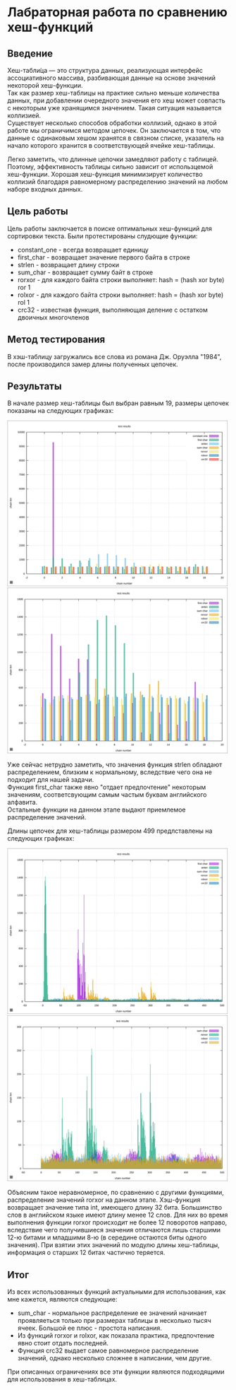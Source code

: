
# Лабраторная работа по сравнению хеш-функций

## Введение

Хеш-табли́ца — это структура данных, реализующая интерфейс ассоциативного массива, разбивающая данные на основе значений некоторой хеш-функции.  
Так как размер хеш-таблицы на практике сильно меньше количества данных, при добавлении очередного значения его хеш может совпасть с некоторым уже хранящимся значением. Такая ситуация называется коллизией.  
Существует несколько способов обработки коллизий, однако в этой работе мы ограничимся методом цепочек. Он заключается в том, что данные с одинаковым хешом хранятся в связном списке, указатель на начало которого хранится в соответствующей ячейке хеш-таблицы.

Легко заметить, что длинные цепочки замедляют работу с таблицей. Поэтому, эффективность таблицы сильно зависит от использцемой хеш-функции. Хорошая хеш-функция минимизирует количество коллизий благодаря равномерному распределению значений на любом наборе входных данных.

## Цель работы
Цель работы заключается в поиске оптимальных хеш-функций для сортировки текста.
Были протестированы слудющие функции:  
+ constant_one - всегда возвращает единицу  
+ first_char   - возвращает значение первого байта в строке  
+ strlen       - возвращает длину строки  
+ sum_char     - возвращает сумму байт в строке  
+ rorxor       - для каждого байта строки выполняет: hash = (hash xor byte) ror 1  
+ rolxor       - для каждого байта строки выполняет: hash = (hash xor byte) rol 1  
+ crc32        - известная функция, выполняющая деление с остатком двоичных многочленов  

## Метод тестирования

В хэш-таблицу загружались все слова из романа Дж. Оруэлла "1984", после производился замер длины полученных цепочек.

## Результаты

В начале размер хеш-таблицы был выбран равным 19, размеры цепочек показаны на следующих графиках:

<img src="work/func_test_results/size 19/all.svg"  width="500"/>
<img src="work/func_test_results/size 19/no_1.svg" width="500"/>

Уже сейчас нетрудно заметить, что значения функция strlen обладают распределением, близким к нормальному, вследствие чего она не подходит для нашей задачи.  
Функция first_char также явно "отдает предпочтение" некоторым значениям, соответсвующим самым частым буквам английского алфавита.  
Остальные функции на данном этапе выдают приемлемое распределение значений.

Длины цепочек для хеш-таблицы размером 499 предлставлены на следующих графиках:

<img src="work/func_test_results/size 499/all.svg"    width="500"/>
<img src="work/func_test_results/size 499/no_123.svg" width="500"/>

Объясним такое неравномерное, по сравнению с другими функциями, распределение значений rorxor на данном этапе. Хэш-функция возвращает значение типа int, имеющего длину 32 бита. Большинство слов в английском языке имеют длину менее 12 слов. Для них во время выполнения функции rorxor происходит не более 12 поворотов направо, вследствие чего получившиеся значения отличаются лишь старшими 12-ю битами и младшими 8-ю (в середине остаются биты одного значения). При взятии этих значений по модулю длины хеш-таблицы, информация о старших 12 битах частично теряется.

## Итог

Из всех использованных функций актуальными для использования, как мне кажется, являются следующие:  
+ sum_char - нормальное распределение ее значений начинает проявляеться только при размерах таблицы в несколько тысяч ячеек. Большой ее плюс - простота написания.  
+ Из функций rorxor и rolxor, как показала практика, предпочтение явно стоит отдать последней.  
+ Функция crc32 выдает самое равномерное распределение значений, однако несколько сложнее в написании, чем другие.

При описанных ограничениях все эти функции являются подходящими для использования в хеш-таблицах.